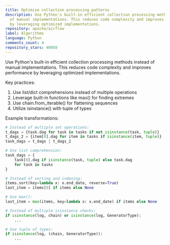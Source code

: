```yaml
---
title: Optimize collection processing patterns
description: Use Python's built-in efficient collection processing methods instead
  of manual implementations. This reduces code complexity and improves performance
  by leveraging optimized implementations.
repository: apache/airflow
label: Algorithms
language: Python
comments_count: 4
repository_stars: 40858
---
```


Use Python's built-in efficient collection processing methods instead of manual implementations. This reduces code complexity and improves performance by leveraging optimized implementations.

Key practices:
1. Use list/dict comprehensions instead of multiple operations
2. Leverage built-in functions like max() for finding extremes
3. Use chain.from_iterable() for flattening sequences
4. Utilize isinstance() with tuple of types

Example transformations:

```python
# Instead of multiple set operations:
t_dags = {task.dag for task in tasks if not isinstance(task, tuple)}
t_dags_2 = {item[0].dag for item in tasks if isinstance(item, tuple)}
task_dags = t_dags | t_dags_2

# Use list comprehension:
task_dags = {
    task[0].dag if isinstance(task, tuple) else task.dag
    for task in tasks
}

# Instead of sorting and indexing:
items.sort(key=lambda x: x.end_date, reverse=True)
last_item = items[0] if items else None

# Use max():
last_item = max(items, key=lambda x: x.end_date) if items else None

# Instead of multiple isinstance checks:
if isinstance(log, chain) or isinstance(log, GeneratorType):
    ...

# Use tuple of types:
if isinstance(log, (chain, GeneratorType)):
    ...
```